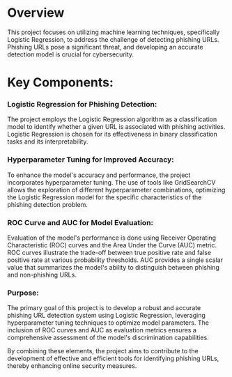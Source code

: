# **Overview**

This project focuses on utilizing machine learning techniques, specifically Logistic Regression, to address the challenge of detecting phishing URLs. Phishing URLs pose a significant threat, and developing an accurate detection model is crucial for cybersecurity.

# **Key Components:**

### **Logistic Regression for Phishing Detection:**

The project employs the Logistic Regression algorithm as a classification model to identify whether a given URL is associated with phishing activities.
Logistic Regression is chosen for its effectiveness in binary classification tasks and its interpretability.

### **Hyperparameter Tuning for Improved Accuracy:**

To enhance the model's accuracy and performance, the project incorporates hyperparameter tuning.
The use of tools like GridSearchCV allows the exploration of different hyperparameter combinations, optimizing the Logistic Regression model for the specific characteristics of the phishing detection problem.

### **ROC Curve and AUC for Model Evaluation:**

Evaluation of the model's performance is done using Receiver Operating Characteristic (ROC) curves and the Area Under the Curve (AUC) metric.
ROC curves illustrate the trade-off between true positive rate and false positive rate at various probability thresholds.
AUC provides a single scalar value that summarizes the model's ability to distinguish between phishing and non-phishing URLs.

### **Purpose:**

The primary goal of this project is to develop a robust and accurate phishing URL detection system using Logistic Regression, leveraging hyperparameter tuning techniques to optimize model parameters. The inclusion of ROC curves and AUC as evaluation metrics ensures a comprehensive assessment of the model's discrimination capabilities.

By combining these elements, the project aims to contribute to the development of effective and efficient tools for identifying phishing URLs, thereby enhancing online security measures.




